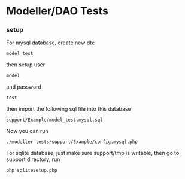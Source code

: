 Modeller/DAO Tests
==================

### setup
For mysql database, create new db:
 ```
 model_test
 ```
 then setup user
 ```
 model
 ```
 and password
 ```
 test
 ```
then import the following sql file into this database
```
support/Example/model_test.mysql.sql
```
Now you can run
```
./modeller tests/support/Example/config.mysql.php
```

For sqlite database, just make sure support/tmp is writable, then go to support directory, run
```
php sqlitesetup.php
```